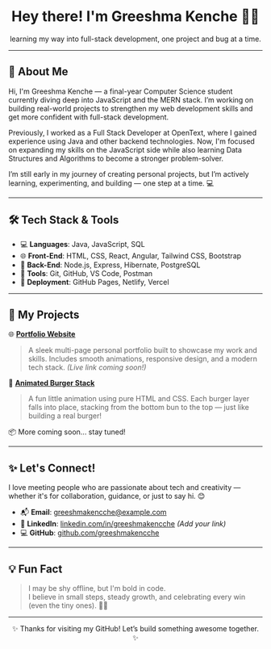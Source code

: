<h1 align="center">Hey there! I'm Greeshma Kenche 👩‍💻</h1>
<p align="center">learning my way into full-stack development, one project and bug at a time.</p>

---

## 💫 About Me

Hi, I'm Greeshma Kenche — a final-year Computer Science student currently diving deep into JavaScript and the MERN stack. I’m working on building real-world projects to strengthen my web development skills and get more confident with full-stack development.

Previously, I worked as a Full Stack Developer at OpenText, where I gained experience using Java and other backend technologies. Now, I'm focused on expanding my skills on the JavaScript side while also learning Data Structures and Algorithms to become a stronger problem-solver.

I’m still early in my journey of creating personal projects, but I’m actively learning, experimenting, and building — one step at a time. 💻


---

## 🛠 Tech Stack & Tools

- 💻 **Languages**: Java, JavaScript, SQL
- 🌐 **Front-End**: HTML, CSS, React, Angular, Tailwind CSS, Bootstrap
- 🧠 **Back-End**: Node.js, Express, Hibernate, PostgreSQL
- 🧰 **Tools**: Git, GitHub, VS Code, Postman
- 🚀 **Deployment**: GitHub Pages, Netlify, Vercel


---

## 🚀 My Projects

🌐 **[Portfolio Website](#)**  
> A sleek multi-page personal portfolio built to showcase my work and skills. Includes smooth animations, responsive design, and a modern tech stack. *(Live link coming soon!)*

🍔 **[Animated Burger Stack](#)**  
> A fun little animation using pure HTML and CSS. Each burger layer falls into place, stacking from the bottom bun to the top — just like building a real burger!

📦 More coming soon... stay tuned!

---

## ✨ Let's Connect!

I love meeting people who are passionate about tech and creativity — whether it's for collaboration, guidance, or just to say hi. 😊

- 📬 **Email**: greeshmakencche@example.com  
- 💼 **LinkedIn**: [linkedin.com/in/greeshmakencche](#) *(Add your link)*
- 💻 **GitHub**: [github.com/greeshmakencche](https://github.com/greeshmakencche)

---

## 💡 Fun Fact

> I may be shy offline, but I'm bold in code.  
> I believe in small steps, steady growth, and celebrating every win (even the tiny ones). 🌱🌼

---

<p align="center">✨ Thanks for visiting my GitHub! Let’s build something awesome together. ✨</p>
